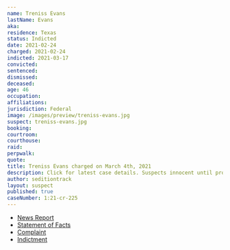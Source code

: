 ```yaml
---
name: Treniss Evans
lastName: Evans
aka:
residence: Texas
status: Indicted
date: 2021-02-24
charged: 2021-02-24
indicted: 2021-03-17
convicted: 
sentenced: 
dismissed: 
deceased:
age: 46
occupation:
affiliations:
jurisdiction: Federal
image: /images/preview/treniss-evans.jpg
suspect: treniss-evans.jpg
booking:
courtroom:
courthouse:
raid:
perpwalk:
quote:
title: Treniss Evans charged on March 4th, 2021
description: Click for latest case details. Suspects innocent until proven guilty.
author: seditiontrack
layout: suspect
published: true
caseNumber: 1:21-cr-225
---
```

- [News Report](https://www.ksat.com/news/local/2021/03/09/san-antonio-area-man-charged-in-us-capitol-riot-allegedly-took-shots-of-whiskey-in-pelosis-office/)
- [Statement of Facts](https://www.justice.gov/usao-dc/case-multi-defendant/file/1378611/download)
- [Complaint](https://www.justice.gov/usao-dc/case-multi-defendant/file/1378616/download)
- [Indictment](https://www.justice.gov/usao-dc/case-multi-defendant/file/1378621/download)
